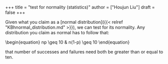 +++
title = "test for normality (statistics)"
author = ["Houjun Liu"]
draft = false
+++

Given what you claim as a [normal distribution]({{< relref "KBhnormal_distribution.md" >}}), we can test for its normality. Any distribution you claim as normal has to follow that:

\begin{equation}
   np \geq 10 & n(1-p) \geq 10
\end{equation}

that number of successes and failures need both be greater than or equal to ten.